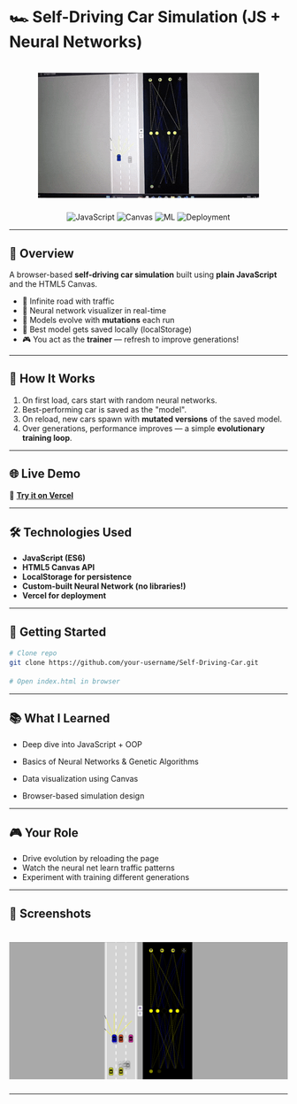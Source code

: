# 🏎️ Self-Driving Car Simulation (JS + Neural Networks)

<div align="center">

# <div><img src="car_g.gif" alt="Screenshot" /></div>

![JavaScript](https://img.shields.io/badge/JavaScript-ES6+-yellow)
![Canvas](https://img.shields.io/badge/Canvas-2D-blue)
![ML](https://img.shields.io/badge/Neural%20Networks-ML-green)
![Deployment](https://img.shields.io/badge/Deployment-Vercel-black)

</div>

---

## 📌 Overview

A browser-based **self-driving car simulation** built using **plain JavaScript** and the HTML5 Canvas.

- 🚗 Infinite road with traffic
- 🧠 Neural network visualizer in real-time
- 🔄 Models evolve with **mutations** each run
- 💾 Best model gets saved locally (localStorage)
- 🎮 You act as the **trainer** — refresh to improve generations!

---

## 🎯 How It Works

1. On first load, cars start with random neural networks.
2. Best-performing car is saved as the "model".
3. On reload, new cars spawn with **mutated versions** of the saved model.
4. Over generations, performance improves — a simple **evolutionary training loop**.

---

## 🌐 Live Demo

🔗 [**Try it on Vercel**](https://self-driving-car-js-sand.vercel.app/)

---

## 🛠️ Technologies Used

- **JavaScript (ES6)**
- **HTML5 Canvas API**
- **LocalStorage for persistence**
- **Custom-built Neural Network (no libraries!)**
- **Vercel for deployment**

---

## 🚀 Getting Started

```bash
# Clone repo
git clone https://github.com/your-username/Self-Driving-Car.git

# Open index.html in browser
```

---

## 📚 What I Learned

- Deep dive into JavaScript + OOP

- Basics of Neural Networks & Genetic Algorithms

- Data visualization using Canvas

- Browser-based simulation design

---

## 🎮 Your Role

- Drive evolution by reloading the page
- Watch the neural net learn traffic patterns
- Experiment with training different generations

---

## 📸 Screenshots

# <div><img src="ss.png" alt="Screenshot" /></div>

---
